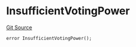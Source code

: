 # InsufficientVotingPower

[Git Source](https://github.com/Eoracle/target-contracts/blob/8a773595146b344dc5abd94aaf5ddfa445eed3c5/src/interfaces/Errors.sol)

```solidity
error InsufficientVotingPower();
```
